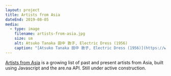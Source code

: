 ```yaml
---
layout: project
title: Artists from Asia
dateEnd: 2019-08-05
media:
  - type: image
    filename: artists-from-asia.jpg
    size: sm
    alt: Atsuko Tanaka 田中 敦子, Electric Dress (1956)
    caption: "[Atsuko Tanaka 田中 敦子, Electric Dress (1956)](https://www.are.na/block/5408388)"
---
```


[Artists from Asia](https://artistsfrom.asia) is a growing list of past and present artists from Asia, built using Javascript and the are.na API. Still under active construction.
